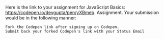 Here is the link to your assignment for JavaScript Basics: https://codepen.io/devgupta/pen/yXBmeb. Assignment. Your submission would be in the following manner:

    Fork the Codepen link after signing up on Codepen.
    Submit back your forked Codepen's link with your Status Email


